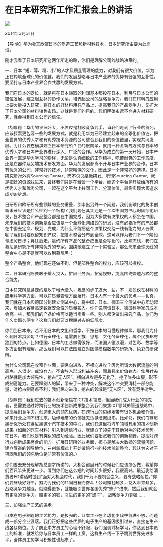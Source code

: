 # 在日本研究所工作汇报会上的讲话
<img class="pv" src="https://api.visitor.plantree.me/visitor-badge/pv?namespace=plantree.me&key=renzhengfei-speeches/./docs/speeches/2014/03/在日本研究所工作汇报会上的讲话.md">


2014年3月31日



【导  读】华为极其欣赏日本的制造工艺和新材料技术，日本研究所主要为此而设。



刚才我看了日本研究所这两年所走的路，你们是理解公司的战略决策的。

一、日本 “短、薄、精、小”的人才及质量管理的能力，对我们有很大价值，华为正在构筑全球化的价值链，我们的发展战略与日本产业界的优势有很强的互补性，要坚持与日本产业界合作共赢的发展方式。

我们在日本的定位，就是将在日本赚取的利润基本都投在日本，利用与日本公司的错位发展，建立起互补的协作关系，培养起公司的战略竞争力。我们在材料的应用上要大量投入研究，将日本的好材料用在产品上，提高我们的产品竞争力，又扩大了日本公司的材料销售市场。这就是我们的目的。我们明确永远不会进入材料研究，就会得到日本公司的信任。

（胡厚崑：华为的发展壮大，不仅仅是打败竞争对手，当我们走到了行业的前列，应该探索更包容一些的发展方式，就是利用华为已经建立起来的全球化价值链，把全世界的优秀人才和有优秀技术资源的公司整合到我们的价值链里，实现共同发展。为什么要在横滨建立日本研究所？目的很简单，就用一种全新的方式与日本的优秀人才和日本产业界进行深入、广泛的合作。从华为成立的第一天开始，日本产业界一直是华为学习的榜样，无论是认真细致的工作精神、吃苦耐劳的工作态度，还是在器件及尖端技术研发方面，华为的发展都离不开与日本产业界的合作。日本有优秀的公司、非常好的技术、非常精深的文化，因此是一个非常好的选择。日本研究所对外有Sourcing Center，而不仅仅是做研发。所谓Sourcing Center，就是把好的资源找进来，最终我们只是在经营一个平台，而这个平台是开放给所有的优秀人才和优秀公司，一起在这个平台上共同工作、分享价值，最终实现大家追求成功的梦想。

日研所和欧研所有些领域的业务重叠，引申出另外一个问题，我们全球化的技术创新未来应该是什么样的一个结构？我们现在其实还是一个以中国为中心的国际化研发，技术整合和产品整合都是在中国完成，因为大多数有决策权的人都坐在中国。未来我们的技术创新是否应该是一个全球化网络式的研发，没有必要所有的产品都在中国去定义、规划、完成，为什么不能把这个决策权交给一线有能力的人去做呢？我们只要保留知识产权，把技术整合分布到全球。这可以作为我们下一个阶段考虑的目标；再往后走，最终所有产品的整合应当是全球化的。比如天线，我们在慕尼黑研究所有非常优秀的专家，围绕他建立了一个实验室，那么未来全球天线的整合中心是不是就可以放到慕尼黑。）

整个产品整合，他们现在还做不到，但是部件整合的权力，应该可以授权。

二、日本研究所要敢于增大投入，扩展业务面，拓宽视野，提高围绕管道战略的整合能力。

日本研究所最紧要的是敢于增大投入，发展的步子迈大一些，不一定仅仅在材料的应用科学等方面，可以在质量管理方面展开。日本人有一个最大的优点——认真，我们就在日本和德国分别建立测试中心，将中国、日本、德国三个测试中心互动起来，增加大容量高速数据安全性的质量投入。你们说聘请日本、德国科学家的成本会高一些，那我们的产品价格可以适当卖贵一些。别人都没做出来的产品，你们为什么卖那么便宜？这样我们就可以摆脱过去的低层次。

你们到日本来，若不用日本的文化和哲学，不按日本的习惯规律做事，那我们为什么到日本投资呢？进行全球化，是需要民族、思想、文化的全球化，每个民族都有独到的特点。比如德国、日本的工艺做得很好，而法国人很浪漫，对色彩、数学等多方面很有理解，那么我们可以在法国建立对图像模糊数学的研究所、色彩的研究所。

为什么公司现在收窄作业面，要纵向进攻，不横向进攻？因为所谓大数据流量的制高点，人很少，或没有人，不会与人形成利益冲突，而且将来价值链大。使用针尖战略就是加大领先性，抢占“无人区”。横向进攻是多元化了，抢了许多山脚，形不成制高能力。还要踩别人的脚，带来了一种冲突，解决这个冲突要消耗一部分能量，对抢占制高点不利；我们纵向进攻，抢占的领域是“无人区”，没有竞争对手。

（胡厚崑：我们过去的技术创新聚焦在ICT技术领域，但当我们成为行业的领先者，更需要通过将跨行业的技术创新成果整合到我们聚焦ICT领域的管道战略中，提高我们竞争力，创造更大的领先优势。在跨行业的边缘地带有很多机会和价值，如果行业之间不相往来，边缘地带的价值就无法被挖掘出来。比如说，我们的慕尼黑研究所处在慕尼黑这个汽车技术的中心，我们在这里将汽车领域有用的技术创新成果（如新的汽车材料）引入到通信行业，就建立了领先于其他对手的技术优势。在日本，我们也是有类似的成功经验。因此我们要拓宽我们的创新视野，提高对跨行业创新成果整合的能力。扩展日研所的业务面，核心是解决大数据的流量问题，建立管道的领导地位，在创新模式上开始做跨行业的技术创新整合，我认为这对于巩固我们的领先地位是非常有价值的。）

你们要去充分理解胡总刚才所讲的，大机会窗展开的时候我们应该怎么做，希望你们百尺竿头更进一步。看到你们在这么短的时间起步很好，我很高兴。最近我给消费者BG讲话时提到“面对大机会时代，我们千万不要机会主义，要有战略耐性。”你们要继续好好干，努力为我们的共同目标而奋斗！公司赚钱越多，投入未来越多，战略竞争力越强，就赚得更多，就能吸引世界各国优秀“蜂子”进来，然后我们就会有更强的竞争力，赚更多的钱，引进的更多的“蜂子”， 战略竞争力更强……！

三、加强生产工艺的进步。

日本在电子制造的工艺能力，是极强的，日本工业在全球化步伐中前进不够，而造成一部分企业衰落。我们正好把这些优质的电子生产的基因吸引过来，直接在生产线各级岗位。为了防止中方员工的心理不舒服，我们强调对标学习，你达到日本员工的标准，就发给你与日本员工一样的工资。这样生产线一下子跳到世界先进水平，全体员工的学习积极性也起来了。
